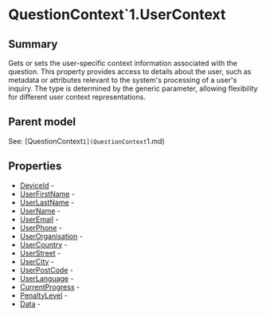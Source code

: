 # QuestionContext`1.UserContext

## Summary

Gets or sets the user-specific context information associated with the question.
This property provides access to details about the user, such as metadata or attributes
relevant to the system's processing of a user's inquiry. The type is determined by the
generic parameter, allowing flexibility for different user context representations.

## Parent model

See: [QuestionContext`1](QuestionContext`1.md)
## Properties

* [DeviceId](UserContext.DeviceId.md) - 
* [UserFirstName](UserContext.UserFirstName.md) - 
* [UserLastName](UserContext.UserLastName.md) - 
* [UserName](UserContext.UserName.md) - 
* [UserEmail](UserContext.UserEmail.md) - 
* [UserPhone](UserContext.UserPhone.md) - 
* [UserOrganisation](UserContext.UserOrganisation.md) - 
* [UserCountry](UserContext.UserCountry.md) - 
* [UserStreet](UserContext.UserStreet.md) - 
* [UserCity](UserContext.UserCity.md) - 
* [UserPostCode](UserContext.UserPostCode.md) - 
* [UserLanguage](UserContext.UserLanguage.md) - 
* [CurrentProgress](UserContext.CurrentProgress.md) - 
* [PenaltyLevel](UserContext.PenaltyLevel.md) - 
* [Data](UserContext.Data.md) - 
